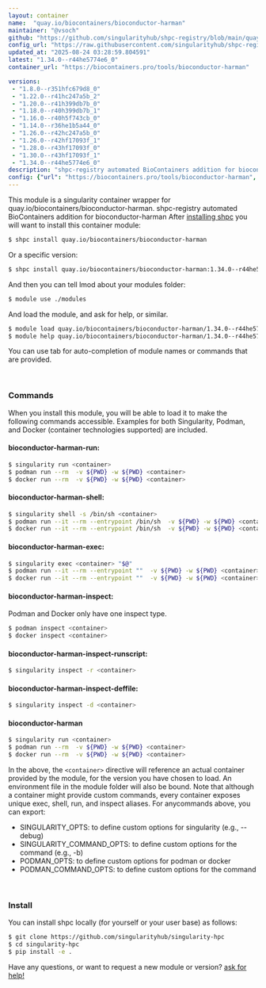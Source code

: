 ```yaml
---
layout: container
name:  "quay.io/biocontainers/bioconductor-harman"
maintainer: "@vsoch"
github: "https://github.com/singularityhub/shpc-registry/blob/main/quay.io/biocontainers/bioconductor-harman/container.yaml"
config_url: "https://raw.githubusercontent.com/singularityhub/shpc-registry/main/quay.io/biocontainers/bioconductor-harman/container.yaml"
updated_at: "2025-08-24 03:28:59.804591"
latest: "1.34.0--r44he5774e6_0"
container_url: "https://biocontainers.pro/tools/bioconductor-harman"

versions:
 - "1.8.0--r351hfc679d8_0"
 - "1.22.0--r41hc247a5b_2"
 - "1.20.0--r41h399db7b_0"
 - "1.18.0--r40h399db7b_1"
 - "1.16.0--r40h5f743cb_0"
 - "1.14.0--r36he1b5a44_0"
 - "1.26.0--r42hc247a5b_0"
 - "1.26.0--r42hf17093f_1"
 - "1.28.0--r43hf17093f_0"
 - "1.30.0--r43hf17093f_1"
 - "1.34.0--r44he5774e6_0"
description: "shpc-registry automated BioContainers addition for bioconductor-harman"
config: {"url": "https://biocontainers.pro/tools/bioconductor-harman", "maintainer": "@vsoch", "description": "shpc-registry automated BioContainers addition for bioconductor-harman", "latest": {"1.34.0--r44he5774e6_0": "sha256:0874ebb2295b7588b8242051076488026731f0f1a95f462fa0c0452a708d2578"}, "tags": {"1.8.0--r351hfc679d8_0": "sha256:0fe108bf8e80f3b6bda77ccd228ed383017b02871080778bcb082b6252ab38bb", "1.22.0--r41hc247a5b_2": "sha256:e5e641269bf7af27455ee10e9161519ad3f70de228de1ce9e06aca7257a64142", "1.20.0--r41h399db7b_0": "sha256:d193ffb7fa59965e752408632e16ad753cc2b028b2956c7eab67f88238cce09a", "1.18.0--r40h399db7b_1": "sha256:4be3fe0af552386f7319da63411731cf70383cd1722390f336adf56019146b76", "1.16.0--r40h5f743cb_0": "sha256:aa6bc75366be03ecd18d037263c30d59bbc54d3650018a8e7e9fc4d2cc7836f1", "1.14.0--r36he1b5a44_0": "sha256:dab33b0a1b5078f70f1676b5569dba503b84ba3746232f5f89181ffb952974ec", "1.26.0--r42hc247a5b_0": "sha256:8889a1695f6ffcfbdb4fbf200d912419b07e1e6a9add6244ae959947d55cd356", "1.26.0--r42hf17093f_1": "sha256:ab0a1f5eef2e4c4a6677fb639d6ecb822e20777b44352ac15db66d5e16f5cd30", "1.28.0--r43hf17093f_0": "sha256:09643af42ab77a1a09b14bb5ab17dc011dba9407f1bbd133eabd514777e79a7e", "1.30.0--r43hf17093f_1": "sha256:307b4a661aecf16a4e90143931222491a5b331b894a8f52f831196df7ee565a3", "1.34.0--r44he5774e6_0": "sha256:0874ebb2295b7588b8242051076488026731f0f1a95f462fa0c0452a708d2578"}, "docker": "quay.io/biocontainers/bioconductor-harman"}
---
```


This module is a singularity container wrapper for quay.io/biocontainers/bioconductor-harman.
shpc-registry automated BioContainers addition for bioconductor-harman
After [installing shpc](#install) you will want to install this container module:


```bash
$ shpc install quay.io/biocontainers/bioconductor-harman
```

Or a specific version:

```bash
$ shpc install quay.io/biocontainers/bioconductor-harman:1.34.0--r44he5774e6_0
```

And then you can tell lmod about your modules folder:

```bash
$ module use ./modules
```

And load the module, and ask for help, or similar.

```bash
$ module load quay.io/biocontainers/bioconductor-harman/1.34.0--r44he5774e6_0
$ module help quay.io/biocontainers/bioconductor-harman/1.34.0--r44he5774e6_0
```

You can use tab for auto-completion of module names or commands that are provided.

<br>

### Commands

When you install this module, you will be able to load it to make the following commands accessible.
Examples for both Singularity, Podman, and Docker (container technologies supported) are included.

#### bioconductor-harman-run:

```bash
$ singularity run <container>
$ podman run --rm  -v ${PWD} -w ${PWD} <container>
$ docker run --rm  -v ${PWD} -w ${PWD} <container>
```

#### bioconductor-harman-shell:

```bash
$ singularity shell -s /bin/sh <container>
$ podman run --it --rm --entrypoint /bin/sh  -v ${PWD} -w ${PWD} <container>
$ docker run --it --rm --entrypoint /bin/sh  -v ${PWD} -w ${PWD} <container>
```

#### bioconductor-harman-exec:

```bash
$ singularity exec <container> "$@"
$ podman run --it --rm --entrypoint ""  -v ${PWD} -w ${PWD} <container> "$@"
$ docker run --it --rm --entrypoint ""  -v ${PWD} -w ${PWD} <container> "$@"
```

#### bioconductor-harman-inspect:

Podman and Docker only have one inspect type.

```bash
$ podman inspect <container>
$ docker inspect <container>
```

#### bioconductor-harman-inspect-runscript:

```bash
$ singularity inspect -r <container>
```

#### bioconductor-harman-inspect-deffile:

```bash
$ singularity inspect -d <container>
```



#### bioconductor-harman

```bash
$ singularity run <container>
$ podman run --rm  -v ${PWD} -w ${PWD} <container>
$ docker run --rm  -v ${PWD} -w ${PWD} <container>
```


In the above, the `<container>` directive will reference an actual container provided
by the module, for the version you have chosen to load. An environment file in the
module folder will also be bound. Note that although a container
might provide custom commands, every container exposes unique exec, shell, run, and
inspect aliases. For anycommands above, you can export:

 - SINGULARITY_OPTS: to define custom options for singularity (e.g., --debug)
 - SINGULARITY_COMMAND_OPTS: to define custom options for the command (e.g., -b)
 - PODMAN_OPTS: to define custom options for podman or docker
 - PODMAN_COMMAND_OPTS: to define custom options for the command

<br>

### Install

You can install shpc locally (for yourself or your user base) as follows:

```bash
$ git clone https://github.com/singularityhub/singularity-hpc
$ cd singularity-hpc
$ pip install -e .
```

Have any questions, or want to request a new module or version? [ask for help!](https://github.com/singularityhub/singularity-hpc/issues)